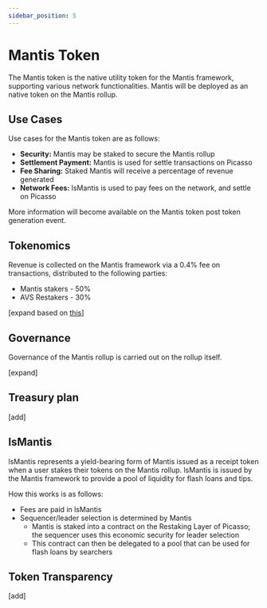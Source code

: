 ```yaml
---
sidebar_position: 5
---
```

# Mantis Token

The Mantis token is the native utility token for the Mantis framework, supporting various network functionalities. Mantis will be deployed as an native token on the Mantis rollup.

## Use Cases

Use cases for the Mantis token are as follows:

- **Security:** Mantis may be staked to secure the Mantis rollup
- **Settlement Payment:** Mantis is used for settle transactions on Picasso
- **Fee Sharing:** Staked Mantis will receive a percentage of revenue generated
- **Network Fees:** lsMantis is used to pay fees on the network, and settle on Picasso

More information will become available on the Mantis token post token generation event.

## Tokenomics

Revenue is collected on the Mantis framework via a 0.4% fee on transactions, distributed to the following parties:

- Mantis stakers - 50%
- AVS Restakers - 30%

\[expand based on [this](https://docs.google.com/document/d/1vXiYCU2zP4FTYvTYtDoGpMvTscWtPZln6Tcp9_M2eS8/edit?usp=sharing)\]

## Governance

Governance of the Mantis rollup is carried out on the rollup itself.

\[expand\]

## Treasury plan

\[add\]

## lsMantis

lsMantis represents a yield-bearing form of Mantis issued as a receipt token when a user stakes their tokens on the Mantis rollup. lsMantis is issued by the Mantis framework to provide a pool of liquidity for flash loans and tips.

How this works is as follows:

- Fees are paid in lsMantis
- Sequencer/leader selection is determined by Mantis
  - Mantis is staked into a contract on the Restaking Layer of Picasso; the sequencer uses this economic security for leader selection
  - This contract can then be delegated to a pool that can be used for flash loans by searchers

## Token Transparency

\[add\]
